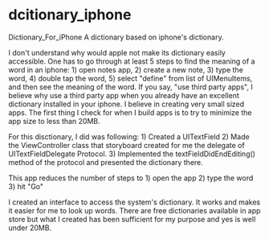 # dcitionary_iphone

Dictionary_For_iPhone
A dictionary based on iphone's dictionary.

I don't understand why would apple not make its dictionary easily accessible. One has to go through at least 5 steps to find the meaning of a word in an iphone: 1) open notes app, 2) create a new note, 3) type the word, 4) double tap the word, 5) select "define" from list of UIMenuItems, and then see the meaning of the word. If you say, "use third party apps", I believe why use a third party app when you already have an excellent dictionary installed in your iphone. I believe in creating very small sized apps. The first thing I check for when I build apps is to try to minimize the app size to less than 20MB. 

For this disctionary, I did was following: 1) Created a UITextField 2) Made the ViewController class that storyboard created for me the delegate of UITextFieldDelegate Protocol. 3) Implemented the textFieldDidEndEditing() method of the protocol and presented the dictionary there.

This app reduces the number of steps to 1) open the app 2) type the word 3) hit "Go"

I created an interface to access the system's dictionary. It works and makes it easier for me to look up words. There are free dictionaries available in app store but what I created has been sufficient for my purpose and yes is well under 20MB.

